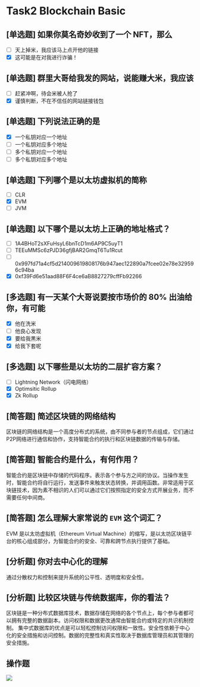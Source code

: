 # Task2 Blockchain Basic

## [单选题] 如果你莫名奇妙收到了一个 NFT，那么

- [ ] 天上掉米，我应该马上点开他的链接
- [x] 这可能是在对我进行诈骗！

## [单选题] 群里大哥给我发的网站，说能赚大米，我应该

- [ ] 赶紧冲啊，待会米被人抢了
- [x] 谨慎判断，不在不信任的网站链接钱包

## [单选题] 下列说法正确的是

- [x] 一个私钥对应一个地址
- [ ] 一个私钥对应多个地址
- [ ] 多个私钥对应一个地址
- [ ] 多个私钥对应多个地址

## [单选题] 下列哪个是以太坊虚拟机的简称

- [ ] CLR
- [x] EVM
- [ ] JVM

## [单选题] 以下哪个是以太坊上正确的地址格式？

- [ ] 1A4BHoT2sXFuHsyL6bnTcD1m6AP9C5uyT1
- [ ] TEEuMMSc6zPJD36gfjBAR2GmqT6Tu1Rcut
- [ ] 0x997fd71a4cf5d214009619808176b947aec122890a7fcee02e78e329596c94ba
- [x] 0xf39Fd6e51aad88F6F4ce6aB8827279cffFb92266

## [多选题] 有一天某个大哥说要按市场价的 80% 出油给你，有可能

- [x] 他在洗米
- [ ] 他良心发现
- [x] 要给我黒米
- [x] 给我下套呢

## [多选题] 以下哪些是以太坊的二层扩容方案？

- [ ] Lightning Network（闪电网络）
- [x] Optimsitic Rollup
- [x] Zk Rollup

## [简答题] 简述区块链的网络结构

区块链的网络结构是一个高度分布式的系统，由不同参与者的节点组成，它们通过P2P网络进行通信和协作，支持智能合约的执行和区块链数据的传输与存储。

## [简答题] 智能合约是什么，有何作用？

智能合约是区块链中存储的代码程序。表示各个参与方之间的协议。当操作发生时，智能合约将自行运行，发送事件来触发状态转换，并调用函数。非常适用于区块链技术，因为素不相识的人们可以通过它们按照指定的安全方式开展业务，而不需要任何中间商。

## [简答题] 怎么理解大家常说的 `EVM` 这个词汇？

EVM 是以太坊虚拟机（Ethereum Virtual Machine）的缩写，是以太坊区块链平台的核心组成部分，为智能合约的安全、可靠和跨节点执行提供了基础。

## [分析题] 你对去中心化的理解

通过分散权力和控制来提升系统的公平性、透明度和安全性。

## [分析题] 比较区块链与传统数据库，你的看法？

区块链是一种分布式数据库技术，数据存储在网络的各个节点上，每个参与者都可以拥有完整的数据副本。访问权限和数据更改通常由智能合约或特定的共识机制控制。
集中式数据库的优点是可以轻松控制访问权限和一致性。安全性依赖于中心化的安全措施和访问控制。数据的完整性和真实性取决于数据库管理员和其管理的安全措施。

## 操作题

![](bind-wallet.jpg)
